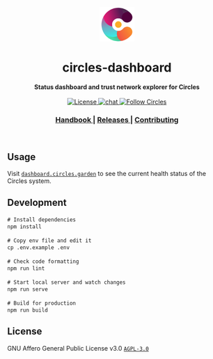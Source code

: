 <div align="center">
	<img width="80" src="https://raw.githubusercontent.com/CirclesUBI/.github/main/assets/logo.svg" />
</div>

<h1 align="center">circles-dashboard</h1>

<div align="center">
 <strong>
   Status dashboard and trust network explorer for Circles
 </strong>
</div>

<br />

<div align="center">
  <!-- Licence -->
  <a href="https://github.com/CirclesUBI/circles-dashboard/blob/main/LICENSE">
    <img src="https://img.shields.io/github/license/CirclesUBI/circles-dashboard?style=flat-square&color=%23cc1e66" alt="License" height="18">
  </a>
  <!-- Discourse -->
  <a href="https://aboutcircles.com/">
    <img src="https://img.shields.io/discourse/topics?server=https%3A%2F%2Faboutcircles.com%2F&style=flat-square&color=%23faad26" alt="chat" height="18"/>
  </a>
  <!-- Twitter -->
  <a href="https://twitter.com/CirclesUBI">
    <img src="https://img.shields.io/twitter/follow/circlesubi.svg?label=twitter&style=flat-square&color=%23f14d48" alt="Follow Circles" height="18">
  </a>
</div>

<div align="center">
  <h3>
    <a href="https://handbook.joincircles.net">
      Handbook
    </a>
    <span> | </span>
    <a href="https://github.com/CirclesUBI/circles-dashboard/releases">
      Releases
    </a>
    <span> | </span>
    <a href="https://github.com/CirclesUBI/.github/blob/main/CONTRIBUTING.md">
      Contributing
    </a>
  </h3>
</div>

<br/>

## Usage

Visit [`dashboard.circles.garden`] to see the current health status of the Circles system.

[`dashboard.circles.garden`]: https://dashboard.circles.garden

## Development

```
# Install dependencies
npm install

# Copy env file and edit it
cp .env.example .env

# Check code formatting
npm run lint

# Start local server and watch changes
npm run serve

# Build for production
npm run build
```

## License

GNU Affero General Public License v3.0 [`AGPL-3.0`]

[`AGPL-3.0`]: LICENSE
